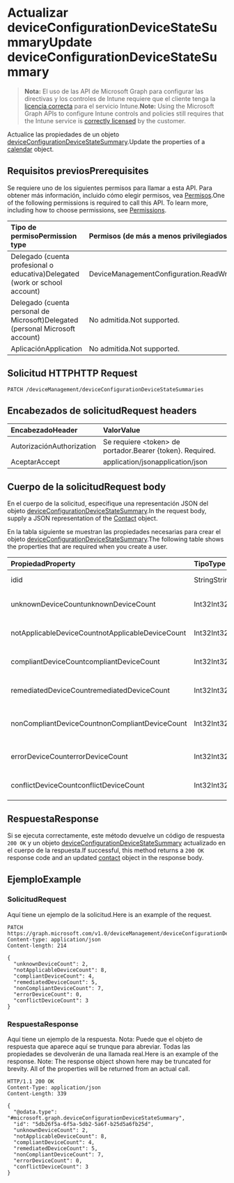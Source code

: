 # <a name="update-deviceconfigurationdevicestatesummary"></a><span data-ttu-id="1ac6d-101">Actualizar deviceConfigurationDeviceStateSummary</span><span class="sxs-lookup"><span data-stu-id="1ac6d-101">Update deviceConfigurationDeviceStateSummary</span></span>

> <span data-ttu-id="1ac6d-102">**Nota:** El uso de las API de Microsoft Graph para configurar las directivas y los controles de Intune requiere que el cliente tenga la [licencia correcta](https://go.microsoft.com/fwlink/?linkid=839381) para el servicio Intune.</span><span class="sxs-lookup"><span data-stu-id="1ac6d-102">**Note:** Using the Microsoft Graph APIs to configure Intune controls and policies still requires that the Intune service is [correctly licensed](https://go.microsoft.com/fwlink/?linkid=839381) by the customer.</span></span>

<span data-ttu-id="1ac6d-103">Actualice las propiedades de un objeto [deviceConfigurationDeviceStateSummary](../resources/intune_deviceconfig_deviceconfigurationdevicestatesummary.md).</span><span class="sxs-lookup"><span data-stu-id="1ac6d-103">Update the properties of a [calendar](../resources/intune_deviceconfig_deviceconfigurationdevicestatesummary.md) object.</span></span>
## <a name="prerequisites"></a><span data-ttu-id="1ac6d-104">Requisitos previos</span><span class="sxs-lookup"><span data-stu-id="1ac6d-104">Prerequisites</span></span>
<span data-ttu-id="1ac6d-p101">Se requiere uno de los siguientes permisos para llamar a esta API. Para obtener más información, incluido cómo elegir permisos, vea [Permisos](../../../concepts/permissions_reference.md).</span><span class="sxs-lookup"><span data-stu-id="1ac6d-p101">One of the following permissions is required to call this API. To learn more, including how to choose permissions, see [Permissions](../../../concepts/permissions_reference.md).</span></span>

|<span data-ttu-id="1ac6d-107">Tipo de permiso</span><span class="sxs-lookup"><span data-stu-id="1ac6d-107">Permission type</span></span>|<span data-ttu-id="1ac6d-108">Permisos (de más a menos privilegiados)</span><span class="sxs-lookup"><span data-stu-id="1ac6d-108">Permissions (from least to most privileged)</span></span>|
|:---|:---|
|<span data-ttu-id="1ac6d-109">Delegado (cuenta profesional o educativa)</span><span class="sxs-lookup"><span data-stu-id="1ac6d-109">Delegated (work or school account)</span></span>|<span data-ttu-id="1ac6d-110">DeviceManagementConfiguration.ReadWrite.All</span><span class="sxs-lookup"><span data-stu-id="1ac6d-110">DeviceManagementConfiguration.ReadWrite.All</span></span>|
|<span data-ttu-id="1ac6d-111">Delegado (cuenta personal de Microsoft)</span><span class="sxs-lookup"><span data-stu-id="1ac6d-111">Delegated (personal Microsoft account)</span></span>|<span data-ttu-id="1ac6d-112">No admitida.</span><span class="sxs-lookup"><span data-stu-id="1ac6d-112">Not supported.</span></span>|
|<span data-ttu-id="1ac6d-113">Aplicación</span><span class="sxs-lookup"><span data-stu-id="1ac6d-113">Application</span></span>|<span data-ttu-id="1ac6d-114">No admitida.</span><span class="sxs-lookup"><span data-stu-id="1ac6d-114">Not supported.</span></span>|

## <a name="http-request"></a><span data-ttu-id="1ac6d-115">Solicitud HTTP</span><span class="sxs-lookup"><span data-stu-id="1ac6d-115">HTTP Request</span></span>
<!-- {
  "blockType": "ignored"
}
-->
``` http
PATCH /deviceManagement/deviceConfigurationDeviceStateSummaries
```

## <a name="request-headers"></a><span data-ttu-id="1ac6d-116">Encabezados de solicitud</span><span class="sxs-lookup"><span data-stu-id="1ac6d-116">Request headers</span></span>
|<span data-ttu-id="1ac6d-117">Encabezado</span><span class="sxs-lookup"><span data-stu-id="1ac6d-117">Header</span></span>|<span data-ttu-id="1ac6d-118">Valor</span><span class="sxs-lookup"><span data-stu-id="1ac6d-118">Value</span></span>|
|:---|:---|
|<span data-ttu-id="1ac6d-119">Autorización</span><span class="sxs-lookup"><span data-stu-id="1ac6d-119">Authorization</span></span>|<span data-ttu-id="1ac6d-120">Se requiere &lt;token&gt; de portador.</span><span class="sxs-lookup"><span data-stu-id="1ac6d-120">Bearer {token}. Required.</span></span>|
|<span data-ttu-id="1ac6d-121">Aceptar</span><span class="sxs-lookup"><span data-stu-id="1ac6d-121">Accept</span></span>|<span data-ttu-id="1ac6d-122">application/json</span><span class="sxs-lookup"><span data-stu-id="1ac6d-122">application/json</span></span>|

## <a name="request-body"></a><span data-ttu-id="1ac6d-123">Cuerpo de la solicitud</span><span class="sxs-lookup"><span data-stu-id="1ac6d-123">Request body</span></span>
<span data-ttu-id="1ac6d-124">En el cuerpo de la solicitud, especifique una representación JSON del objeto [deviceConfigurationDeviceStateSummary](../resources/intune_deviceconfig_deviceconfigurationdevicestatesummary.md).</span><span class="sxs-lookup"><span data-stu-id="1ac6d-124">In the request body, supply a JSON representation of the [Contact](../resources/intune_deviceconfig_deviceconfigurationdevicestatesummary.md) object.</span></span>

<span data-ttu-id="1ac6d-125">En la tabla siguiente se muestran las propiedades necesarias para crear el objeto [deviceConfigurationDeviceStateSummary](../resources/intune_deviceconfig_deviceconfigurationdevicestatesummary.md).</span><span class="sxs-lookup"><span data-stu-id="1ac6d-125">The following table shows the properties that are required when you create a user.</span></span>

|<span data-ttu-id="1ac6d-126">Propiedad</span><span class="sxs-lookup"><span data-stu-id="1ac6d-126">Property</span></span>|<span data-ttu-id="1ac6d-127">Tipo</span><span class="sxs-lookup"><span data-stu-id="1ac6d-127">Type</span></span>|<span data-ttu-id="1ac6d-128">Descripción</span><span class="sxs-lookup"><span data-stu-id="1ac6d-128">Description</span></span>|
|:---|:---|:---|
|<span data-ttu-id="1ac6d-129">id</span><span class="sxs-lookup"><span data-stu-id="1ac6d-129">id</span></span>|<span data-ttu-id="1ac6d-130">String</span><span class="sxs-lookup"><span data-stu-id="1ac6d-130">String</span></span>|<span data-ttu-id="1ac6d-131">Clave de la entidad.</span><span class="sxs-lookup"><span data-stu-id="1ac6d-131">Key of the setting.</span></span>|
|<span data-ttu-id="1ac6d-132">unknownDeviceCount</span><span class="sxs-lookup"><span data-stu-id="1ac6d-132">unknownDeviceCount</span></span>|<span data-ttu-id="1ac6d-133">Int32</span><span class="sxs-lookup"><span data-stu-id="1ac6d-133">Int32</span></span>|<span data-ttu-id="1ac6d-134">Número de dispositivos desconocidos</span><span class="sxs-lookup"><span data-stu-id="1ac6d-134">Number of unknown devices</span></span>|
|<span data-ttu-id="1ac6d-135">notApplicableDeviceCount</span><span class="sxs-lookup"><span data-stu-id="1ac6d-135">notApplicableDeviceCount</span></span>|<span data-ttu-id="1ac6d-136">Int32</span><span class="sxs-lookup"><span data-stu-id="1ac6d-136">Int32</span></span>|<span data-ttu-id="1ac6d-137">Número de dispositivos no aplicables</span><span class="sxs-lookup"><span data-stu-id="1ac6d-137">Number of not applicable devices</span></span>|
|<span data-ttu-id="1ac6d-138">compliantDeviceCount</span><span class="sxs-lookup"><span data-stu-id="1ac6d-138">compliantDeviceCount</span></span>|<span data-ttu-id="1ac6d-139">Int32</span><span class="sxs-lookup"><span data-stu-id="1ac6d-139">Int32</span></span>|<span data-ttu-id="1ac6d-140">Número de dispositivos compatibles</span><span class="sxs-lookup"><span data-stu-id="1ac6d-140">Number of compliant devices</span></span>|
|<span data-ttu-id="1ac6d-141">remediatedDeviceCount</span><span class="sxs-lookup"><span data-stu-id="1ac6d-141">remediatedDeviceCount</span></span>|<span data-ttu-id="1ac6d-142">Int32</span><span class="sxs-lookup"><span data-stu-id="1ac6d-142">Int32</span></span>|<span data-ttu-id="1ac6d-143">Número de dispositivos corregidos</span><span class="sxs-lookup"><span data-stu-id="1ac6d-143">Number of remediated devices</span></span>|
|<span data-ttu-id="1ac6d-144">nonCompliantDeviceCount</span><span class="sxs-lookup"><span data-stu-id="1ac6d-144">nonCompliantDeviceCount</span></span>|<span data-ttu-id="1ac6d-145">Int32</span><span class="sxs-lookup"><span data-stu-id="1ac6d-145">Int32</span></span>|<span data-ttu-id="1ac6d-146">Número de dispositivos no compatibles</span><span class="sxs-lookup"><span data-stu-id="1ac6d-146">Number of NonCompliant devices</span></span>|
|<span data-ttu-id="1ac6d-147">errorDeviceCount</span><span class="sxs-lookup"><span data-stu-id="1ac6d-147">errorDeviceCount</span></span>|<span data-ttu-id="1ac6d-148">Int32</span><span class="sxs-lookup"><span data-stu-id="1ac6d-148">Int32</span></span>|<span data-ttu-id="1ac6d-149">Número de dispositivos con error</span><span class="sxs-lookup"><span data-stu-id="1ac6d-149">Number of error devices</span></span>|
|<span data-ttu-id="1ac6d-150">conflictDeviceCount</span><span class="sxs-lookup"><span data-stu-id="1ac6d-150">conflictDeviceCount</span></span>|<span data-ttu-id="1ac6d-151">Int32</span><span class="sxs-lookup"><span data-stu-id="1ac6d-151">Int32</span></span>|<span data-ttu-id="1ac6d-152">Número de dispositivos en conflicto</span><span class="sxs-lookup"><span data-stu-id="1ac6d-152">Number of conflict devices</span></span>|



## <a name="response"></a><span data-ttu-id="1ac6d-153">Respuesta</span><span class="sxs-lookup"><span data-stu-id="1ac6d-153">Response</span></span>
<span data-ttu-id="1ac6d-154">Si se ejecuta correctamente, este método devuelve un código de respuesta `200 OK` y un objeto [deviceConfigurationDeviceStateSummary](../resources/intune_deviceconfig_deviceconfigurationdevicestatesummary.md) actualizado en el cuerpo de la respuesta.</span><span class="sxs-lookup"><span data-stu-id="1ac6d-154">If successful, this method returns a `200 OK` response code and an updated [contact](../resources/intune_deviceconfig_deviceconfigurationdevicestatesummary.md) object in the response body.</span></span>

## <a name="example"></a><span data-ttu-id="1ac6d-155">Ejemplo</span><span class="sxs-lookup"><span data-stu-id="1ac6d-155">Example</span></span>
### <a name="request"></a><span data-ttu-id="1ac6d-156">Solicitud</span><span class="sxs-lookup"><span data-stu-id="1ac6d-156">Request</span></span>
<span data-ttu-id="1ac6d-157">Aquí tiene un ejemplo de la solicitud.</span><span class="sxs-lookup"><span data-stu-id="1ac6d-157">Here is an example of the request.</span></span>
``` http
PATCH https://graph.microsoft.com/v1.0/deviceManagement/deviceConfigurationDeviceStateSummaries
Content-type: application/json
Content-length: 214

{
  "unknownDeviceCount": 2,
  "notApplicableDeviceCount": 8,
  "compliantDeviceCount": 4,
  "remediatedDeviceCount": 5,
  "nonCompliantDeviceCount": 7,
  "errorDeviceCount": 0,
  "conflictDeviceCount": 3
}
```

### <a name="response"></a><span data-ttu-id="1ac6d-158">Respuesta</span><span class="sxs-lookup"><span data-stu-id="1ac6d-158">Response</span></span>
<span data-ttu-id="1ac6d-p102">Aquí tiene un ejemplo de la respuesta. Nota: Puede que el objeto de respuesta que aparece aquí se trunque para abreviar. Todas las propiedades se devolverán de una llamada real.</span><span class="sxs-lookup"><span data-stu-id="1ac6d-p102">Here is an example of the response. Note: The response object shown here may be truncated for brevity. All of the properties will be returned from an actual call.</span></span>
``` http
HTTP/1.1 200 OK
Content-Type: application/json
Content-Length: 339

{
  "@odata.type": "#microsoft.graph.deviceConfigurationDeviceStateSummary",
  "id": "5db26f5a-6f5a-5db2-5a6f-b25d5a6fb25d",
  "unknownDeviceCount": 2,
  "notApplicableDeviceCount": 8,
  "compliantDeviceCount": 4,
  "remediatedDeviceCount": 5,
  "nonCompliantDeviceCount": 7,
  "errorDeviceCount": 0,
  "conflictDeviceCount": 3
}
```



